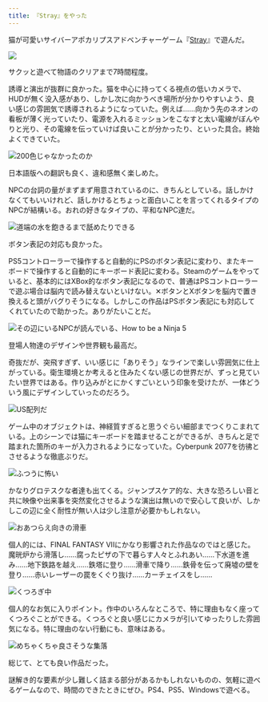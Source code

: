 ```yaml
---
title: 『Stray』をやった
---
```

猫が可愛いサイバーアポカリプスアドベンチャーゲーム『[Stray](https://store.steampowered.com/app/1332010/Stray/?l=japanese)』で遊んだ。

![](https://lh4.googleusercontent.com/09E4N3pAafFhHnu4G48-9Ef2VKfnyzN9QueDp0pXijzGlD1xqxRnZeb-EBoD2u5MKUoZHXK2MGmA9KSnfJi3T1ujGyETVWQj0zaXiyeR2aUaoMABPhyDT_vYfoE0D8KNJYppPNljb57LwNlEYLFP0dg)

サクッと遊べて物語のクリアまで7時間程度。

誘導と演出が抜群に良かった。猫を中心に持ってくる視点の低いカメラで、HUDが無く没入感があり、しかし次に向かうべき場所が分かりやすいよう、良い感じの雰囲気で誘導されるようになっていた。例えば……向かう先のネオンの看板が薄く光っていたり、電源を入れるミッションをこなすと太い電線がぼんやりと光り、その電線を伝っていけば良いことが分かったり、といった具合。終始よくできていた。

![](https://lh4.googleusercontent.com/Xd3p-LWGBGABGoHfYbJ8CzKvdw5pq6nd7Bmovx_a-6rYHwYliB34Peg7cUOND3W1dPfu1XCL01wylc48lwLOnCnOYrZ6fX5zwEzqIh8rtWSBU5jCy8o1xAlZ1RXo3mFFXn7sy1PJ5G8xbiOJci43znA "200色じゃなかったのか")

日本語版への翻訳も良く、違和感無く楽しめた。

NPCの台詞の量がまずまず用意されているのに、きちんとしている。話しかけなくてもいいけれど、話しかけるとちょっと面白いことを言ってくれるタイプのNPCが結構いる。おれの好きなタイプの、平和なNPC達だ。

![](https://lh4.googleusercontent.com/VOuI71aUP0td2w6ibmjv_daTKJSNSz51eiWSTGwyi-UBtr6LG2WT4I-gbyniG0XTKaXaUGToID05qwWJzTMshfu928VMiUqfWgmq4XXdo-wkJ5rEfLJCc5XvFyuinv8ia9cVB-1uX6up05k8kw1-EMA "道端の水を飽きるまで舐めたりできる")

ボタン表記の対応も良かった。

PS5コントローラーで操作すると自動的にPSのボタン表記に変わり、またキーボードで操作すると自動的にキーボード表記に変わる。Steamのゲームをやっていると、基本的にはXBox的なボタン表記になるので、普通はPSコントローラーで遊ぶ場合は脳内で読み替えないといけない。✕ボタンとXボタンを脳内で置き換えると頭がバグりそうになる。しかしこの作品はPSボタン表記にも対応してくれていたので助かった。ありがたいことだ。

![](https://lh3.googleusercontent.com/X8vXdN3Sk1M0J-BtETNmjKBVnMtLGH3KR9iFFaWiqjdS8He8Srns3fvkGPy9z10GR2AMi-lPxx-bhdow-0lslrpcrJ2aqwDK82BscDtV2VbyTuUSMPgHMU-0sAte7YV4gdj6NU4W0vCvXOOQROkTrj8 "その辺にいるNPCが読んでいる、How to be a Ninja 5")

登場人物達のデザインや世界観も最高だ。

奇抜だが、突飛すぎず、いい感じに「ありそう」なラインで楽しい雰囲気に仕上がっている。衛生環境とか考えると住みたくない感じの世界だが、ずっと見ていたい世界ではある。作り込みがとにかくすごいという印象を受けたが、一体どういう風にデザインしていったのだろう。

![](https://lh5.googleusercontent.com/RnJ8dqHihA31lgqDrX0Tb6c36IFVA1wSqVHaHnvHpt2ydYaiLKVEv9xBE8kKNx_Bsrf5uLQAEF_ZGL4h1eVWcarcrZH2-33agj-ZsWQP5eGeTNCc3bnUp0FwUyrpJwzEevGoG5ZnMWLKRUjl2vvJ-ZE "US配列だ")

ゲーム中のオブジェクトは、神経質すぎると思うぐらい細部までつくりこまれている。上のシーンでは猫にキーボードを踏ませることができるが、きちんと足で踏まれた箇所のキーが入力されるようになっていた。Cyberpunk 2077を彷彿とさせるような徹底ぶりだ。

![](https://lh5.googleusercontent.com/CxULUJLNLP5kAcjPwHL3-_Ua4eguIMaUKkihaGOIVYKc1cQI2epzkw0BCK-QW9VnBRFcEs5mLqwBXvgfZK33Xmy4Q99cD5wNer12ZcL5a08xknfE2AwUw-Ekn2uqfqp1ns0aOpyq-wK5qpkE7pWLQQ8 "ふつうに怖い")

かなりグロテスクな者達も出てくる。ジャンプスケア的な、大きな恐ろしい音と共に映像や出来事を突然変化させるような演出は無いので安心して良いが、しかしこの辺に全く耐性が無い人は少し注意が必要かもしれない。

![](https://lh6.googleusercontent.com/D6K3pAp8ma3TKuWwr5M2DEs_fmSKsHrtNIlueXHz_LtO81LpJ0uzqV6oiupTEcwRZxuKBKe5WsTUTpu_Ug_cHHo8jSpe9C6dJp_L5XsKHwviqNHnWv2gS17FKIEShHcAhuVT9_tJBofCvlE_KGUBQM0 "おあつらえ向きの滑車")

個人的には、FINAL FANTASY VIIにかなり影響された作品なのではと感じた。魔晄炉から滑落し……腐ったピザの下で暮らす人々とふれあい……下水道を進み……地下鉄路を越え……鉄塔に登り……滑車で降り……鉄骨を伝って廃墟の壁を登り……赤いレーザーの罠をくぐり抜け……カーチェイスをし……

![](https://lh3.googleusercontent.com/835Dn1CaMl7YeAKBplypNaKa95CykByyeU2KL9wjWEHMhi9QNZ_UoUanIjvn4F_FrpOZSjRKvdGm_tX4AW4b7gTMJyANfArm0etv3_FFrH5z3ay5lIaP1V4ID6uQMVDRXqtsMIEClMn_6dW12Zt05Do "くつろぎ中")

個人的なお気に入りポイント。作中のいろんなところで、特に理由もなく座ってくつろぐことができる。くつろぐと良い感じにカメラが引いてゆったりした雰囲気になる。特に理由のない行動にも、意味はある。

![](https://lh4.googleusercontent.com/UlkUrNbIITpux8CKbeQyuaWfWa2KVEciOEI5sA1qLTG1mFzaGSEXOOY4lqlBvLkb3Z6IAvi4DCoLLjnLi7DUURcGEwDp41Fl-PYhuxFY_qcBuQWTAfb5JivwX6c_JZaSZjl5KjJaiGDKqThwFOLxqLc "めちゃくちゃ良さそうな集落")

総じて、とても良い作品だった。

謎解き的な要素が少し難しく詰まる部分があるかもしれないものの、気軽に遊べるゲームなので、時間のできたときにぜひ。PS4、PS5、Windowsで遊べる。
